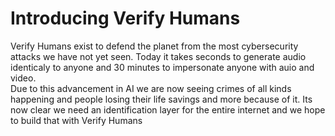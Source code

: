 # Introducing Verify Humans

<p> Verify Humans exist to defend the planet from the most cybersecurity attacks we have not yet seen. Today it takes seconds to generate audio identicaly to anyone and 30 minutes to impersonate anyone with auio and video.
<br>
Due to this advancement in AI we are now seeing crimes of all kinds happening and people losing their life savings and more because of it. Its now clear we need an identification layer for the entire internet and we hope to build that with Verify Humans
 </p>


<!--

**Here are some ideas to get you started:**

🙋‍♀️ A short introduction - what is your organization all about?
🌈 Contribution guidelines - how can the community get involved?
👩‍💻 Useful resources - where can the community find your docs? Is there anything else the community should know?
🍿 Fun facts - what does your team eat for breakfast?
🧙 Remember, you can do mighty things with the power of [Markdown](https://docs.github.com/github/writing-on-github/getting-started-with-writing-and-formatting-on-github/basic-writing-and-formatting-syntax)
-->
